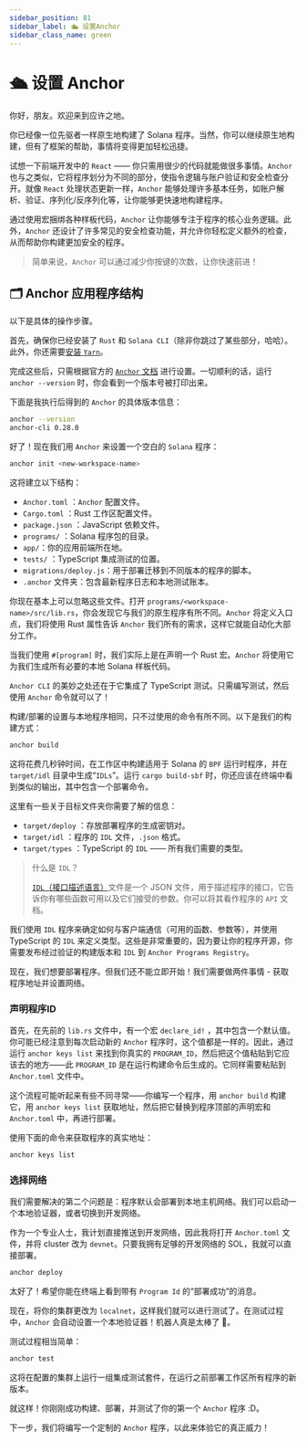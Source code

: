 ```yaml
---
sidebar_position: 81
sidebar_label: 🛳 设置Anchor
sidebar_class_name: green
---
```


# 🛳 设置 Anchor

你好，朋友。欢迎来到应许之地。

你已经像一位先驱者一样原生地构建了 Solana 程序。当然，你可以继续原生地构建，但有了框架的帮助，事情将变得更加轻松迅捷。

试想一下前端开发中的 `React` —— 你只需用很少的代码就能做很多事情。`Anchor` 也与之类似，它将程序划分为不同的部分，使指令逻辑与账户验证和安全检查分开。就像 `React` 处理状态更新一样，`Anchor` 能够处理许多基本任务，如账户解析、验证、序列化/反序列化等，让你能够更快速地构建程序。

通过使用宏捆绑各种样板代码，`Anchor` 让你能够专注于程序的核心业务逻辑。此外，`Anchor` 还设计了许多常见的安全检查功能，并允许你轻松定义额外的检查，从而帮助你构建更加安全的程序。

> 简单来说，`Anchor` 可以通过减少你按键的次数，让你快速前进！

## 🗂 Anchor 应用程序结构

以下是具体的操作步骤。

首先，确保你已经安装了 `Rust` 和 `Solana CLI`（除非你跳过了某些部分，哈哈）。此外，你还需要[安装 `Yarn`](https://yarnpkg.com/getting-started/install)。

完成这些后，只需根据官方的 [`Anchor` 文档](https://www.anchor-lang.com/docs/installation) 进行设置。一切顺利的话，运行 `anchor --version` 时，你会看到一个版本号被打印出来。

下面是我执行后得到的 `Anchor` 的具体版本信息：

```bash
anchor --version
anchor-cli 0.28.0
```

好了！现在我们用 `Anchor` 来设置一个空白的 `Solana` 程序：

```bash
anchor init <new-workspace-name>
```

这将建立以下结构：

- `Anchor.toml` ：`Anchor` 配置文件。
- `Cargo.toml` ：Rust 工作区配置文件。
- `package.json` ：JavaScript 依赖文件。
- `programs/` ：Solana 程序包的目录。
- `app/`：你的应用前端所在地。
- `tests/` ：TypeScript 集成测试的位置。
- `migrations/deploy.js`：用于部署迁移到不同版本的程序的脚本。
- `.anchor` 文件夹：包含最新程序日志和本地测试账本。

你现在基本上可以忽略这些文件。打开 `programs/<workspace-name>/src/lib.rs`，你会发现它与我们的原生程序有所不同。`Anchor` 将定义入口点，我们将使用 Rust 属性告诉 `Anchor` 我们所有的需求，这样它就能自动化大部分工作。

当我们使用 `#[program]` 时，我们实际上是在声明一个 Rust 宏。`Anchor` 将使用它为我们生成所有必要的本地 Solana 样板代码。

`Anchor CLI` 的美妙之处还在于它集成了 TypeScript 测试。只需编写测试，然后使用 `Anchor` 命令就可以了！

构建/部署的设置与本地程序相同，只不过使用的命令有所不同。以下是我们的构建方式：

```bash
anchor build
```

这将花费几秒钟时间，在工作区中构建适用于 Solana 的 `BPF` 运行时程序，并在 `target/idl` 目录中生成“`IDLs`”。运行 `cargo build-sbf` 时，你还应该在终端中看到类似的输出，其中包含一个部署命令。

这里有一些关于目标文件夹你需要了解的信息：

- `target/deploy` ：存放部署程序的生成密钥对。
- `target/idl` ：程序的 `IDL` 文件，`.json` 格式。
- `target/types` ：TypeScript 的 `IDL` —— 所有我们需要的类型。

> 什么是 `IDL`？
>
> [`IDL`（接口描述语言）](https://en.wikipedia.org/wiki/Interface_description_language)文件是一个 JSON 文件，用于描述程序的接口，它告诉你有哪些函数可用以及它们接受的参数。你可以将其看作程序的 `API` 文档。

我们使用 `IDL` 程序来确定如何与客户端通信（可用的函数、参数等），并使用 TypeScript 的 `IDL` 来定义类型。这些是非常重要的，因为要让你的程序开源，你需要发布经过验证的构建版本和 `IDL` 到 `Anchor Programs Registry`。

现在，我们想要部署程序。但我们还不能立即开始！我们需要做两件事情 - 获取程序地址并设置网络。

### 声明程序ID

首先，在先前的 `lib.rs` 文件中，有一个宏 `declare_id!` ，其中包含一个默认值。你可能已经注意到每次启动新的 `Anchor` 程序时，这个值都是一样的。因此，通过运行 `anchor keys list` 来找到你真实的 `PROGRAM_ID`，然后把这个值粘贴到它应该去的地方——此 `PROGRAM_ID` 是在运行构建命令后生成的。它同样需要粘贴到 `Anchor.toml` 文件中。

这个流程可能听起来有些不同寻常——你编写一个程序，用 `anchor build` 构建它，用 `anchor keys list` 获取地址，然后把它替换到程序顶部的声明宏和 `Anchor.toml` 中，再进行部署。

使用下面的命令来获取程序的真实地址：

```bash
anchor keys list
```

### 选择网络

我们需要解决的第二个问题是：程序默认会部署到本地主机网络。我们可以启动一个本地验证器，或者切换到开发网络。

作为一个专业人士，我计划直接推送到开发网络，因此我将打开 `Anchor.toml` 文件，并将 cluster 改为 `devnet`。只要我拥有足够的开发网络的 SOL，我就可以直接部署。

```bash
anchor deploy
```

太好了！希望你能在终端上看到带有 `Program Id` 的“部署成功”的消息。

现在，将你的集群更改为 `localnet`，这样我们就可以进行测试了。在测试过程中，`Anchor` 会自动设置一个本地验证器！机器人真是太棒了 🤖。

测试过程相当简单：

```bash
anchor test
```

这将在配置的集群上运行一组集成测试套件，在运行之前部署工作区所有程序的新版本。

就这样！你刚刚成功构建、部署，并测试了你的第一个 `Anchor` 程序 :D。

下一步，我们将编写一个定制的 `Anchor` 程序，以此来体验它的真正威力！
